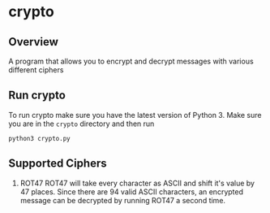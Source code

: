 # crypto

## Overview
A program that allows you to encrypt and decrypt messages with various different ciphers

## Run crypto
To run crypto make sure you have the latest version of Python 3.
Make sure you are in the `crypto` directory and then run
```
python3 crypto.py
```

## Supported Ciphers
1. ROT47
  ROT47 will take every character as ASCII and shift it's value by 47 places. Since there are 94 valid ASCII characters, an encrypted message can be decrypted by running ROT47 a second time.
